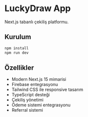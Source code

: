 # LuckyDraw App

Next.js tabanlı çekiliş platformu.

## Kurulum

```bash
npm install
npm run dev
```

## Özellikler

- Modern Next.js 15 mimarisi
- Firebase entegrasyonu
- Tailwind CSS ile responsive tasarım
- TypeScript desteği
- Çekiliş yönetimi
- Ödeme sistemi entegrasyonu
- Referral sistemi
